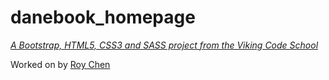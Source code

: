 # danebook_homepage

*[A Bootstrap, HTML5, CSS3 and SASS project from the Viking Code School](http://www.vikingcodeschool.com)*

Worked on by [Roy Chen](https://github.com/roychen5)